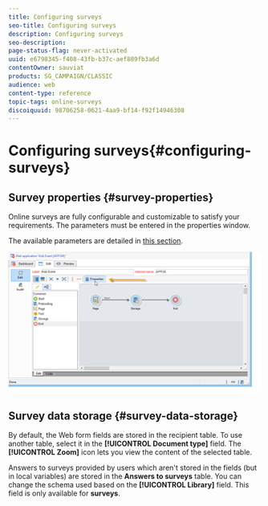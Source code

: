 ```yaml
---
title: Configuring surveys
seo-title: Configuring surveys
description: Configuring surveys
seo-description: 
page-status-flag: never-activated
uuid: e6798345-f408-43fb-b37c-aef889fb3a6d
contentOwner: sauviat
products: SG_CAMPAIGN/CLASSIC
audience: web
content-type: reference
topic-tags: online-surveys
discoiquuid: 98706258-0621-4aa9-bf14-f92f14946308
---
```


# Configuring surveys{#configuring-surveys}

## Survey properties {#survey-properties}

Online surveys are fully configurable and customizable to satisfy your requirements. The parameters must be entered in the properties window.

The available parameters are detailed in [this section](../../web/using/defining-web-forms-properties.md).

![](assets/s_ncs_admin_survey_properties_general.png)

## Survey data storage {#survey-data-storage}

By default, the Web form fields are stored in the recipient table. To use another table, select it in the **[!UICONTROL Document type]** field. The **[!UICONTROL Zoom]** icon lets you view the content of the selected table.

Answers to surveys provided by users which aren't stored in the fields (but in local variables) are stored in the **Answers to surveys** table. You can change the schema used based on the **[!UICONTROL Library]** field. This field is only available for **surveys**.
